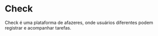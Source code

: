 # Check
Check é uma plataforma de afazeres, onde usuários diferentes podem registrar e acompanhar tarefas. 
